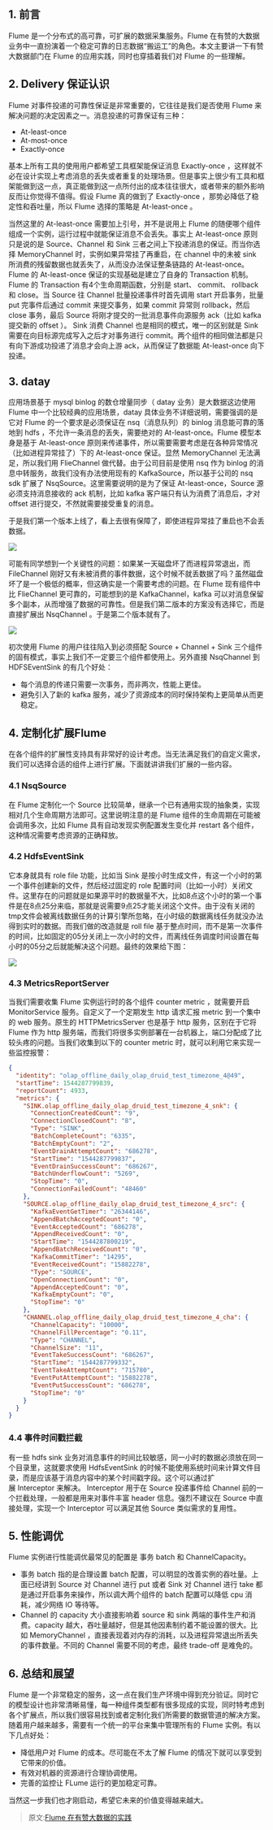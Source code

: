 ## 1. 前言

Flume 是一个分布式的高可靠，可扩展的数据采集服务。Flume 在有赞的大数据业务中一直扮演着一个稳定可靠的日志数据“搬运工”的角色。本文主要讲一下有赞大数据部门在 Flume 的应用实践，同时也穿插着我们对 Flume 的一些理解。

## 2. Delivery 保证认识

Flume 对事件投递的可靠性保证是非常重要的，它往往是我们是否使用 Flume 来解决问题的决定因素之一。消息投递的可靠保证有三种：
- At-least-once
- At-most-once
- Exactly-once

基本上所有工具的使用用户都希望工具框架能保证消息 Exactly-once ，这样就不必在设计实现上考虑消息的丢失或者重复的处理场景。但是事实上很少有工具和框架能做到这一点，真正能做到这一点所付出的成本往往很大，或者带来的额外影响反而让你觉得不值得。假设 Flume 真的做到了 Exactly-once ，那势必降低了稳定性和吞吐量，所以 Flume 选择的策略是 At-least-once 。

当然这里的 At-least-once 需要加上引号，并不是说用上 Flume 的随便哪个组件组成一个实例，运行过程中就能保证消息不会丢失。事实上 At-least-once 原则只是说的是 Source、Channel 和 Sink 三者之间上下投递消息的保证。而当你选择 MemoryChannel 时，实例如果异常挂了再重启，在 channel 中的未被 sink 所消费的残留数据也就丢失了，从而没办法保证整条链路的 At-least-once。Flume 的 At-least-once 保证的实现基础是建立了自身的 Transaction 机制。Flume 的 Transaction 有4个生命周期函数，分别是 start、 commit、 rollback 和 close。当 Source 往 Channel 批量投递事件时首先调用 start 开启事务，批量 put 完事件后通过 commit 来提交事务，如果 commit 异常则 rollback，然后 close 事务，最后 Source 将刚才提交的一批消息事件向源服务 ack（比如 kafka 提交新的 offset ）。 Sink 消费 Channel 也是相同的模式，唯一的区别就是 Sink 需要在向目标源完成写入之后才对事务进行 commit。两个组件的相同做法都是只有向下游成功投递了消息才会向上游 ack，从而保证了数据能 At-least-once 向下投递。

## 3. datay

应用场景基于 mysql binlog 的数仓增量同步（ datay 业务）是大数据这边使用 Flume 中一个比较经典的应用场景，datay 具体业务不详细说明，需要强调的是它对 Flume 的一个要求是必须保证在 nsq（消息队列）的 binlog 消息能可靠的落地到 hdfs ，不允许一条消息的丢失，需要绝对的 At-least-once。Flume 模型本身是基于 At-least-once 原则来传递事件，所以需要需要考虑是在各种异常情况（比如进程异常挂了）下的 At-least-once 保证。显然 MemoryChannel 无法满足，所以我们用 FlieChannel 做代替。由于公司目前是使用 nsq 作为 binlog 的消息中转服务，故我们没有办法使用现有的 KafkaSource，所以基于公司的 nsq sdk 扩展了 NsqSource。这里需要说明的是为了保证 At-least-once，Source 源必须支持消息接收的 ack 机制，比如 kafka 客户端只有认为消费了消息后，才对 offset 进行提交，不然就需要接受重复的消息。

于是我们第一个版本上线了，看上去很有保障了，即使进程异常挂了重启也不会丢数据。

![](img-flume-youzan-practice-1.png)

可能有同学想到一个关键性的问题：如果某一天磁盘坏了而进程异常退出，而 FileChannel 刚好又有未被消费的事件数据，这个时候不就丢数据了吗？虽然磁盘坏了是一个极低的概率，但这确实是一个需要考虑的问题。在 Flume 现有组件中比 FlieChannel 更可靠的，可能想到的是 KafkaChannel，kafka 可以对消息保留多个副本，从而增强了数据的可靠性。但是我们第二版本的方案没有选择它，而是直接扩展出 NsqChannel 。于是第二个版本就有了。

![](img-flume-youzan-practice-2.png)

初次使用 Flume 的用户往往陷入到必须搭配 Source + Channel + Sink 三个组件的固有模式，事实上我们不一定要三个组件都使用上。另外直接 NsqChannel 到 HDFSEventSink 的有几个好处：
- 每个消息的传递只需要一次事务，而非两次，性能上更佳。
- 避免引入了新的 kafka 服务，减少了资源成本的同时保持架构上更简单从而更稳定。

## 4. 定制化扩展Flume

在各个组件的扩展性支持具有非常好的设计考虑。当无法满足我们的自定义需求，我们可以选择合适的组件上进行扩展。下面就讲讲我们扩展的一些内容。

### 4.1 NsqSource

在 Flume 定制化一个 Source 比较简单，继承一个已有通用实现的抽象类，实现相对几个生命周期方法即可。这里说明注意的是 Flume 组件的生命周期在可能被会调用多次，比如 Flume 具有自动发现实例配置发生变化并 restart 各个组件，这种情况需要考虑资源的正确释放。

### 4.2 HdfsEventSink

它本身就具有 role file 功能，比如当 Sink 是按小时生成文件，有这一个小时的第一个事件创建新的文件，然后经过固定的 role 配置时间（比如一小时）关闭文件。这里存在的问题就是如果源平时的数据量不大，比如8点这个小时的第一个事件是在8点25分来临，那就是说需要9点25才能关闭这个文件。由于没有关闭的tmp文件会被离线数据任务的计算引擎所忽略，在小时级的数据离线任务就没办法得到实时的数据。而我们做的改造就是 roll file 基于整点时间，而不是第一次事件的时间，比如固定的05分关闭上一次小时的文件，而离线任务调度时间设置在每小时的05分之后就能解决这个问题。最终的效果给下图： 

![](img-flume-youzan-practice-3.png)

### 4.3 MetricsReportServer

当我们需要收集 Flume 实例运行时的各个组件 counter metric ，就需要开启 MonitorService 服务。自定义了一个定期发生 http 请求汇报 metric 到一个集中的 web 服务。原生的 HTTPMetricsServer 也是基于 http 服务，区别在于它将 Flume 作为 http 服务端，而我们将很多实例部署在一台机器上，端口分配成了比较头疼的问题。当我们收集到以下的 counter metric 时，就可以利用它来实现一些监控报警：
```json
{
  "identity": "olap_offline_daily_olap_druid_test_timezone_4@49",
  "startTime": 1544287799839,
  "reportCount": 4933,
  "metrics": {
    "SINK.olap_offline_daily_olap_druid_test_timezone_4_snk": {
      "ConnectionCreatedCount": "9",
      "ConnectionClosedCount": "8",
      "Type": "SINK",
      "BatchCompleteCount": "6335",
      "BatchEmptyCount": "2",
      "EventDrainAttemptCount": "686278",
      "StartTime": "1544287799837",
      "EventDrainSuccessCount": "686267",
      "BatchUnderflowCount": "5269",
      "StopTime": "0",
      "ConnectionFailedCount": "48460"
    },
    "SOURCE.olap_offline_daily_olap_druid_test_timezone_4_src": {
      "KafkaEventGetTimer": "26344146",
      "AppendBatchAcceptedCount": "0",
      "EventAcceptedCount": "686278",
      "AppendReceivedCount": "0",
      "StartTime": "1544287800219",
      "AppendBatchReceivedCount": "0",
      "KafkaCommitTimer": "14295",
      "EventReceivedCount": "15882278",
      "Type": "SOURCE",
      "OpenConnectionCount": "0",
      "AppendAcceptedCount": "0",
      "KafkaEmptyCount": "0",
      "StopTime": "0"
    },
    "CHANNEL.olap_offline_daily_olap_druid_test_timezone_4_cha": {
      "ChannelCapacity": "10000",
      "ChannelFillPercentage": "0.11",
      "Type": "CHANNEL",
      "ChannelSize": "11",
      "EventTakeSuccessCount": "686267",
      "StartTime": "1544287799332",
      "EventTakeAttemptCount": "715780",
      "EventPutAttemptCount": "15882278",
      "EventPutSuccessCount": "686278",
      "StopTime": "0"
    }
  }
}
```
### 4.4 事件时间戳拦截

有一些 hdfs sink 业务对消息事件的时间比较敏感，同一小时的数据必须放在同一个目录里，这就要求使用 HdfsEventSink 的时候不能使用系统时间来计算文件目录，而是应该基于消息内容中的某个时间戳字段。这个可以通过扩展 Interceptor 来解决。 Interceptor 用于在 Source 投递事件给 Channel 前的一个拦截处理，一般都是用来对事件丰富 header 信息。强烈不建议在 Source 中直接处理，实现一个 Interceptor 可以满足其他 Source 类似需求的复用性。

## 5. 性能调优

Flume 实例进行性能调优最常见的配置是 事务 batch 和 ChannelCapacity。
- 事务 batch 指的是合理设置 batch 配置，可以明显的改善实例的吞吐量。上面已经讲到 Source 对 Channel 进行 put 或者 Sink 对 Channel 进行 take 都是通过开启事务来操作，所以调大两个组件的 batch 配置可以降低 cpu 消耗，减少网络 IO 等待等。
- Channel 的 capacity 大小直接影响着 source 和 sink 两端的事件生产和消费。capacity 越大，吞吐量越好，但是其他因素制约着不能设置的很大。比如 MemoryChannel ，直接表现着对内存的消耗，以及进程异常退出所丢失的事件数量。不同的 Channel 需要不同的考虑，最终 trade-off 是难免的。

## 6. 总结和展望

Flume 是一个非常稳定的服务，这一点在我们生产环境中得到充分验证。同时它的模型设计也非常清晰易懂，每一种组件类型都有很多现成的实现，同时特考虑到各个扩展点，所以我们很容易找到或者定制化我们所需要的数据管道的解决方案。随着用户越来越多，需要有一个统一的平台来集中管理所有的 Flume 实例。有以下几点好处：
- 降低用户对 Flume 的成本。尽可能在不太了解 Flume 的情况下就可以享受到它带来的价值。
- 有效对机器的资源进行合理协调使用。
- 完善的监控让 FLume 运行的更加稳定可靠。

当然这一步我们也才刚启动，希望它未来的价值变得越来越大。


> 原文:[Flume 在有赞大数据的实践](https://mp.weixin.qq.com/s/gd0KMAt7z0WbrJL0RkMEtA)
